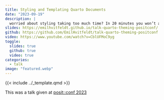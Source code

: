 ```yaml
---
title: Styling and Templating Quarto Documents
date: "2023-09-19"
description: |
  worried about styling taking too much time? In 20 minutes you won’t anymore!
slides: https://emilhvitfeldt.github.io/talk-quarto-theming-positconf/
github: https://github.com/EmilHvitfeldt/talk-quarto-theming-positconf
video: https://www.youtube.com/watch?v=CblUFMoC9yg
toggle:
  slides: true
  github: true
  video: true
categories:
  - talk
image: "featured.webp"
---
```


{{< include ../_template.qmd >}}

This was a talk given at [posit::conf 2023](https://posit.co/conference/)
